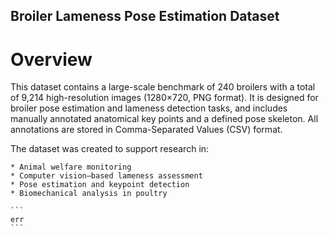 
## Broiler Lameness Pose Estimation Dataset
# Overview

This dataset contains a large-scale benchmark of 240 broilers with a total of 9,214 high-resolution images (1280×720, PNG format).
It is designed for broiler pose estimation and lameness detection tasks, and includes manually annotated anatomical key points and a defined pose skeleton.
All annotations are stored in Comma-Separated Values (CSV) format.

The dataset was created to support research in:

    * Animal welfare monitoring
    * Computer vision–based lameness assessment
    * Pose estimation and keypoint detection
    * Biomechanical analysis in poultry

    ```
    err
    ```
